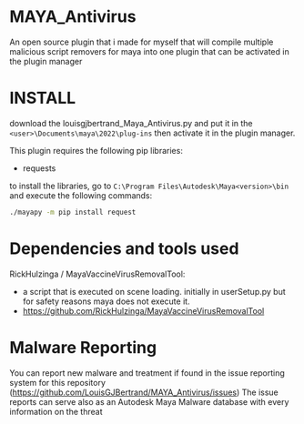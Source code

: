 # MAYA_Antivirus

An open source plugin that i made for myself that will compile multiple malicious script removers for maya into one plugin that can be activated in the plugin manager


# INSTALL

download the louisgjbertrand_Maya_Antivirus.py and put it in the `<user>\Documents\maya\2022\plug-ins` then activate it in the plugin manager.


This plugin requires the following pip libraries:
  - requests


to install the libraries, go to `C:\Program Files\Autodesk\Maya<version>\bin` and execute the following commands:

```sh
./mayapy -m pip install request
```

# Dependencies and tools used

RickHulzinga / MayaVaccineVirusRemovalTool:
  - a script that is executed on scene loading. initially in userSetup.py but for safety reasons maya does not execute it.
  - https://github.com/RickHulzinga/MayaVaccineVirusRemovalTool

# Malware Reporting

You can report new malware and treatment if found in the issue reporting system for this repository (https://github.com/LouisGJBertrand/MAYA_Antivirus/issues)
The issue reports can serve also as an Autodesk Maya Malware database with every information on the threat
